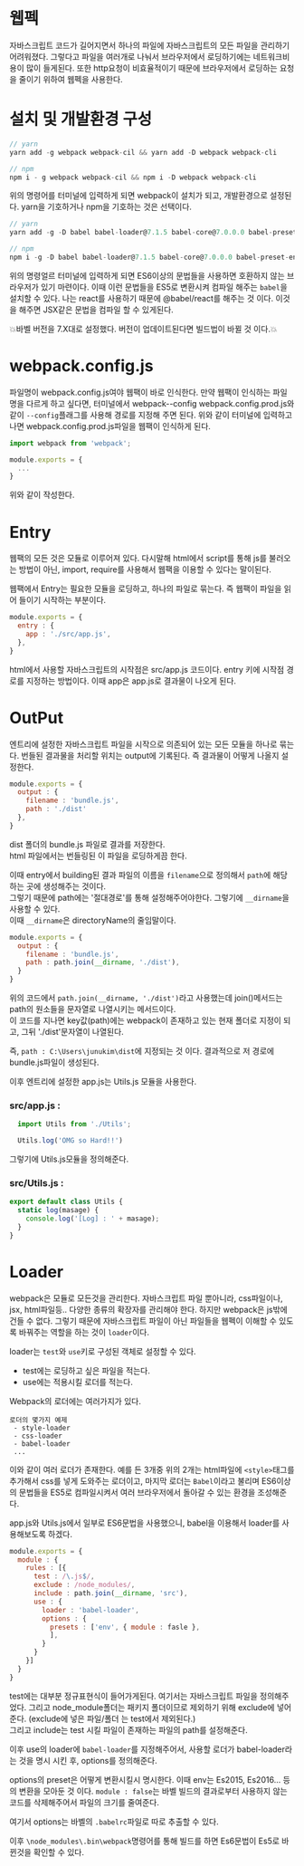 # 웹펙

자바스크립트 코드가 길어지면서 하나의 파일에 자바스크립트의 모든 파일을 관리하기 어려워졌다. 그렇다고 파일을 여러개로 나눠서 브라우저에서 로딩하기에는 네트워크비용이 많이 들게된다. 또한 http요청이 비효율적이기 때문에 브라우저에서 로딩하는 요청을 줄이기 위하여 웹펙을 사용한다.

# 설치 및 개발환경 구성
```js
// yarn
yarn add -g webpack webpack-cil && yarn add -D webpack webpack-cli

// npm
npm i - g webpack webpack-cil && npm i -D webpack webpack-cli
```
위의 명령어를 터미널에 입력하게 되면 webpack이 설치가 되고, 개발환경으로 설정된다. yarn을 기호하거나 npm을 기호하는 것은 선택이다.

```js
// yarn
yarn add -g -D babel babel-loader@7.1.5 babel-core@7.0.0.0 babel-preset-env @babel/preset-env @babel-core

// npm
npm i -g -D babel babel-loader@7.1.5 babel-core@7.0.0.0 babel-preset-env @babel/preset-env @babel-core
```
위의 명령얼르 터미널에 입력하게 되면 ES6이상의 문법들을 사용하면 호환하지 않는 브라우저가 있기 마련이다. 이때 이런 문법들을 ES5로 변환시켜 컴파일 해주는 `babel`을 설치할 수 있다. 나는 react를 사용하기 때문에 @babel/react를 해주는 것 이다. 이것을 해주면 JSX같은 문법을 컴파일 할 수 있게된다.

💥바벨 버전을 7.X대로 설정했다. 버전이 업데이트된다면 빌드법이 바뀔 것 이다.💥

# webpack.config.js
파일명이 webpack.config.js여야 웹팩이 바로 인식한다. 만약 웹팩이 인식하는 파일명을 다르게 하고 싶다면, 터미널에서 webpack--config webpack.config.prod.js와 같이 `--config`플래그를 사용해 경로를 지정해 주면 된다. 위와 같이 터미널에 입력하고 나면 webpack.config.prod.js파일을 웹팩이 인식하게 된다.
``` js
import webpack from 'webpack';

module.exports = {
  ...
}
```
위와 같이 작성한다.

# Entry
웹팩의 모든 것은 모듈로 이루어져 있다. 다시말해 html에서 script를 통해 js를 불러오는 방법이 아닌, import, require를 사용해서 웹팩을 이용할 수 있다는 말이된다. 

웹팩에서 Entry는 필요한 모듈을 로딩하고, 하나의 파일로 묶는다. 즉 웹팩이 파일을 읽어 들이기 시작하는 부분이다.

```js
module.exports = {
  entry : {
    app : './src/app.js',
  },
} 
```
html에서 사용할 자바스크립트의 시작점은 src/app.js 코드이다. entry 키에 시작점 경로를 지정하는 방법이다. 이때 app은 app.js로 결과물이 나오게 된다.

# OutPut
엔트리에 설정한 자바스크립트 파일을 시작으로 의존되어 있는 모든 모듈을 하나로 묶는다. 번들된 결과물을 처리할 위치는 output에 기록된다. 즉 결과물이 어떻게 나올지 설정한다.

```js
module.exports = {
  output : {
    filename : 'bundle.js',
    path : './dist'
  },
}
```
dist 폴더의 bundle.js 파일로 결과를 저장한다.  
html 파일에서는 번들링된 이 파일을 로딩하게끔 한다.

이때 entry에서 building된 결과 파일의 이름을 `filename`으로 정의해서 `path`에 해당하는 곳에 생성해주는 것이다.  
그렇기 때문에 path에는 '절대경로'를 통해 설정해주어야한다. 그렇기에 `__dirname`을 사용할 수 있다.  
이때 `__dirname`은 directoryName의 줄임말이다.

```js
module.exports = {
  output : {
    filename : 'bundle.js',
    path : path.join(__dirname, './dist'),
  }
}
```
위의 코드에서 `path.join(__dirname, './dist')`라고 사용했는데 join()메서드는 path의 원소들을 문자열로 나열시키는 메서드이다.  
이 코드를 지나면 key값(path)에는 webpack이 존재하고 있는 현재 폴더로 지정이 되고, 그뒤 './dist'문자열이 나열된다.

즉, `path : C:\Users\junukim\dist`에 지정되는 것 이다. 결과적으로 저 경로에 bundle.js파일이 생성된다.

이후 엔트리에 설정한 app.js는 Utils.js 모듈을 사용한다.

### src/app.js : 
```js
  import Utils from './Utils';

  Utils.log('OMG so Hard!!')
```
그렇기에 Utils.js모듈을 정의해준다.

### src/Utils.js :
``` js
export default class Utils {
  static log(masage) {
    console.log('[Log] : ' + masage);
  }
}
```

# Loader
webpack은 모듈로 모든것을 관리한다. 자바스크립트 파일 뿐아니라, css파일이나, jsx, html파일등.. 다양한 종류의 확장자를 관리해야 한다. 하지만 webpack은 js밖에 건들 수 없다. 그렇기 때문에 자바스크립트 파일이 아닌 파일들을 웹펙이 이해할 수 있도록 바꿔주는 역할을 하는 것이 `loader`이다.

loader는 `test`와 `use`키로 구성된 객체로 설정할 수 있다.

- test에는 로딩하고 싶은 파일을 적는다.
- use에는 적용시킬 로더를 적는다.

Webpack의 로더에는 여러가지가 있다.

    로더의 몇가지 예제
     - style-loader
     - css-loader
     - babel-loader
     ...
이와 같이 여러 로더가 존재한다. 예를 든 3개중 위의 2개는 html파일에 `<style>`태그를 추가해서 css를 넣게 도와주는 로더이고, 마지막 로더는 `Babel`이라고 불리며 ES6이상의 문법들을 ES5로 컴파일시켜서 여러 브라우저에서 돌아갈 수 있는 환경을 조성해준다.

app.js와 Utils.js에서 일부로 ES6문법을 사용했으니, babel을 이용해서 loader를 사용해보도록 하겠다.

```js
module.exports = {
  module : {
    rules : [{
      test : /\.js$/,
      exclude : /node_modules/,
      include : path.join(__dirname, 'src'),
      use : {
        loader : 'babel-loader',
        options : {
          presets : ['env', { module : fasle },
          ],
        }
      }
    }]
  }
}
```
test에는 대부분 정규표현식이 들어가게된다. 여기서는 자바스크립트 파일을 정의해주었다. 그리고 node_module폴더는 패키지 폴더이므로 제외하기 위해 exclude에 넣어준다. (exclude에 넣은 파일/폴더 는 test에서 제외된다.)  
그리고 include는 test 시킬 파일이 존재하는 파일의 path를 설정해준다.

이후 use의 loader에 `babel-loader`를 지정해주어서, 사용할 로더가 babel-loader라는 것을 명시 시킨 후, options를 정의해준다.

options의 preset은 어떻게 변환시킬시 명시한다. 이때 env는 Es2015, Es2016... 등의 변환을 모아둔 것 이다. `module : false`는 바벨 빌드의 결과로부터 사용하지 않는 코드를 삭제해주어서 파일의 크기를 줄여준다.

여기서 options는 바벨의 `.babelrc`파일로 따로 추출할 수 있다.

이후 `\node_modules\.bin\webpack`명령어를 통해 빌드를 하면 Es6문법이 Es5로 바뀐것을 확인할 수 있다.